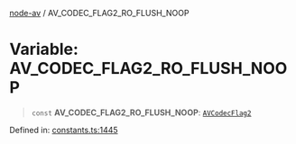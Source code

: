 [node-av](../globals.md) / AV\_CODEC\_FLAG2\_RO\_FLUSH\_NOOP

# Variable: AV\_CODEC\_FLAG2\_RO\_FLUSH\_NOOP

> `const` **AV\_CODEC\_FLAG2\_RO\_FLUSH\_NOOP**: [`AVCodecFlag2`](../type-aliases/AVCodecFlag2.md)

Defined in: [constants.ts:1445](https://github.com/seydx/av/blob/f8631fc881b394300b1479f511d55cf1c370a87f/src/constants/constants.ts#L1445)
